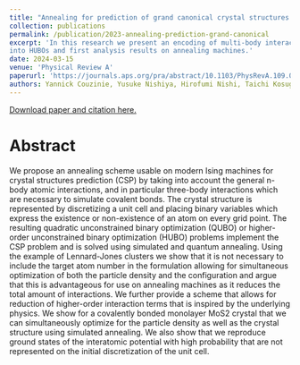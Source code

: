 ```yaml
---
title: "Annealing for prediction of grand canonical crystal structures: Implementation of n-body atomic interactions"
collection: publications
permalink: /publication/2023-annealing-prediction-grand-canonical
excerpt: 'In this research we present an encoding of multi-body interactions
into HUBOs and first analysis results on annealing machines.'
date: 2024-03-15
venue: 'Physical Review A'
paperurl: 'https://journals.aps.org/pra/abstract/10.1103/PhysRevA.109.032416'
authors: Yannick Couzinie, Yusuke Nishiya, Hirofumi Nishi, Taichi Kosugi, Hidetoshi Nishimori, Yu-ichiro Matsushita
---
```


[Download paper and citation here.]({{page.paperurl}})

Abstract
======
We propose an annealing scheme usable on modern Ising machines for crystal structures prediction (CSP) by taking into account the general n-body atomic interactions, and in particular three-body interactions which are necessary to simulate covalent bonds. The crystal structure is represented by discretizing a unit cell and placing binary variables which express the existence or non-existence of an atom on every grid point. The resulting quadratic unconstrained binary optimization (QUBO) or higher-order unconstrained binary optimization (HUBO) problems implement the CSP problem and is solved using simulated and quantum annealing. Using the example of Lennard-Jones clusters we show that it is not necessary to include the target atom number in the formulation allowing for simultaneous optimization of both the particle density and the configuration and argue that this is advantageous for use on annealing machines as it reduces the total amount of interactions. We further provide a scheme that allows for reduction of higher-order interaction terms that is inspired by the underlying physics. We show for a covalently bonded monolayer MoS2 crystal that we can simultaneously optimize for the particle density as well as the crystal structure using simulated annealing. We also show that we reproduce ground states of the interatomic potential with high probability that are not represented on the initial discretization of the unit cell.
